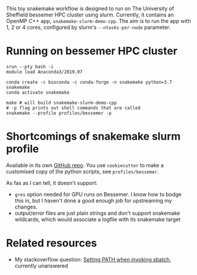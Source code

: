 This toy snakemake workflow is designed to run on The University of Sheffield bessemer HPC cluster using slurm.  Currently, it contains an OpenMP C++ app, `snakemake-slurm-demo-cpp`.  The aim is to run the app with 1, 2 or 4 cores, configured by slurm's `--ntasks-per-node` parameter.

# Running on bessemer HPC cluster

    srun --pty bash -i
    module load Anaconda3/2019.07
    
    conda create -c bioconda -c conda-forge -n snakemake python=3.7 snakemake
    conda activate snakemake
    
    make # will build snakemake-slurm-demo-cpp
    # -p flag prints out shell commands that are called
    snakemake --profile profiles/bessemer -p
    
# Shortcomings of snakemake slurm profile
Available in its own [GitHub repo](https://github.com/Snakemake-Profiles/slurm).  You use `cookiecutter` to make a customised copy of the python scripts, see `profiles/bessemer`.

As fas as I can tell, it doesn't support:
* `gres` option needed for GPU runs on Bessemer.  I know how to bodge this in, but I haven't done a good enough job for upstreaming my changes.
* output/error files are just plain strings and don't support snakemake wildcards, which would associate a logfile with its snakemake target

# Related resources
* My stackoverflow question: [Setting PATH when invoking sbatch](https://stackoverflow.com/questions/60100550/setting-path-when-invoking-sbatch), currently unanswered
